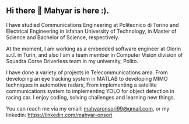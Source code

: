 ## Hi there 👋 Mahyar is here :).

I have studied Communications Engineering at Politecnico di Torino and Electrical Engineering in Isfahan University of Technology, in Master of Science and Bachelor of Science, respectively.

At the moment, I am working as a embedded software engineer at Olorin s.r.l. in Turin, and also I am a team member in Computer Vision division of Squadra Corse Driverless team in my university, Polito.

I have done a variety of projects in Telecommunications area. From developing an eye tracking system in MATLAB to developing MIMO techniques in automotive radars, From implementing a satellite communications system to implementing YOLO for object detection in racing car. I enjoy coding, solving challenges and learning new things.

You can reach me via my email: mahyaronsori99@gmail.com, or my linkedin: https://linkedin.com/mahyar-onsori

<!--
**Mahyar426/Mahyar426** is a ✨ _special_ ✨ repository because its `README.md` (this file) appears on your GitHub profile.

Here are some ideas to get you started:

- 🔭 I’m currently working on ...
- 🌱 I’m currently learning ...
- 👯 I’m looking to collaborate on ...
- 🤔 I’m looking for help with ...
- 💬 Ask me about ...
- 📫 How to reach me: ...
- 😄 Pronouns: ...
- ⚡ Fun fact: ...
-->
